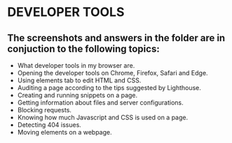 # DEVELOPER TOOLS

## The screenshots and answers in the folder are in conjuction to the following topics:
- What developer tools in my browser are.
- Opening the developer tools on Chrome, Firefox, Safari and Edge.
- Using elements tab to edit HTML and CSS.
- Auditing a page according to the tips suggested by Lighthouse.
- Creating and running snippets on a page.
- Getting information about files and server configurations.
- Blocking requests.
- Knowing how much Javascript and CSS is used on a page.
- Detecting 404 issues.
- Moving elements on a webpage.
